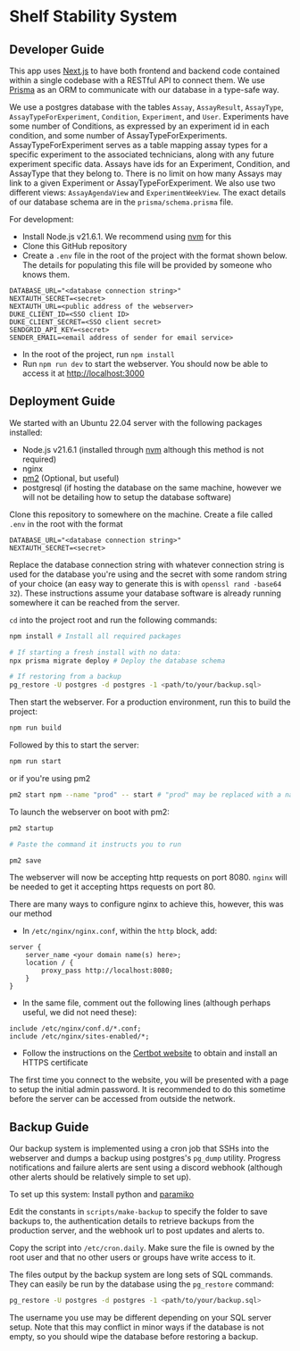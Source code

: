 # Shelf Stability System

## Developer Guide
This app uses [Next.js](https://nextjs.org/) to have both frontend and backend code contained within a single codebase with a RESTful API to connect them. We use [Prisma](https://www.prisma.io/) as an ORM to communicate with our database in a type-safe way.

We use a postgres database with the tables `Assay`, `AssayResult`, `AssayType`, `AssayTypeForExperiment`, `Condition`, `Experiment`, and `User`. Experiments have some number of Conditions, as expressed by an experiment id in each condition, and some number of AssayTypeForExperiments. AssayTypeForExperiment serves as a table mapping assay types for a specific experiment to the associated technicians, along with any future experiment specific data. Assays have ids for an Experiment, Condition, and AssayType that they belong to. There is no limit on how many Assays may link to a given Experiment or AssayTypeForExperiment. We also use two different views: `AssayAgendaView` and `ExperimentWeekView`. The exact details of our database schema are in the `prisma/schema.prisma` file.

For development:
- Install Node.js v21.6.1. We recommend using [nvm](https://github.com/nvm-sh/nvm) for this
- Clone this GitHub repository
- Create a `.env` file in the root of the project with the format shown below. The details for populating this file will be provided by someone who knows them.
```
DATABASE_URL="<database connection string>"
NEXTAUTH_SECRET=<secret>
NEXTAUTH_URL=<public address of the webserver>
DUKE_CLIENT_ID=<SSO client ID>
DUKE_CLIENT_SECRET=<SSO client secret>
SENDGRID_API_KEY=<secret>
SENDER_EMAIL=<email address of sender for email service>
```
- In the root of the project, run `npm install`
- Run `npm run dev` to start the webserver. You should now be able to access it at [http://localhost:3000](http://localhost:3000)

## Deployment Guide

We started with an Ubuntu 22.04 server with the following packages installed:
- Node.js v21.6.1 (installed through [nvm](https://github.com/nvm-sh/nvm) although this method is not required)
- nginx
- [pm2](https://www.npmjs.com/package/pm2) (Optional, but useful)
- postgresql (if hosting the database on the same machine, however we will not be detailing how to setup the database software) 

Clone this repository to somewhere on the machine. Create a file called `.env` in the root with the format
```
DATABASE_URL="<database connection string>"
NEXTAUTH_SECRET=<secret>
```
Replace the database connection string with whatever connection string is used for the database you're using and the secret with some random string of your choice (an easy way to generate this is with `openssl rand -base64 32`). These instructions assume your database software is already running somewhere it can be reached from the server.

`cd` into the project root and run the following commands:

```bash
npm install # Install all required packages

# If starting a fresh install with no data:
npx prisma migrate deploy # Deploy the database schema

# If restoring from a backup
pg_restore -U postgres -d postgres -1 <path/to/your/backup.sql>
```

Then start the webserver. 
For a production environment, run this to build the project:
```bash
npm run build
```
Followed by this to start the server:
```bash
npm run start
```
or if you're using pm2
```bash
pm2 start npm --name "prod" -- start # "prod" may be replaced with a name of your choosing
```

To launch the webserver on boot with pm2:
```bash
pm2 startup

# Paste the command it instructs you to run

pm2 save
```

The webserver will now be accepting http requests on port 8080. `nginx` will be needed to get it accepting https requests on port 80.

There are many ways to configure nginx to achieve this, however, this was our method
- In `/etc/nginx/nginx.conf`, within the `http` block, add:
```nginx
server {
    server_name <your domain name(s) here>;
    location / {
        proxy_pass http://localhost:8080;
    }
}
```
- In the same file, comment out the following lines (although perhaps useful, we did not need these):

```nginx
include /etc/nginx/conf.d/*.conf;
include /etc/nginx/sites-enabled/*;
```
- Follow the instructions on the [Certbot website](https://certbot.eff.org/instructions?ws=nginx&os=ubuntufocal) to obtain and install an HTTPS certificate

The first time you connect to the website, you will be presented with a page to setup the initial admin password. It is recommended to do this sometime before the server can be accessed from outside the network.

## Backup Guide
Our backup system is implemented using a cron job that SSHs into the webserver and dumps a backup using postgres's `pg_dump` utility. Progress notifications and failure alerts are sent using a discord webhook (although other alerts should be relatively simple to set up).

To set up this system:
Install python and [paramiko](https://www.paramiko.org/)

Edit the constants in `scripts/make-backup` to specify the folder to save backups to, the authentication details to retrieve backups from the production server, and the webhook url to post updates and alerts to.

Copy the script into `/etc/cron.daily`. Make sure the file is owned by the root user and that no other users or groups have write access to it.

The files output by the backup system are long sets of SQL commands. They can easily be run by the database using the `pg_restore` command:
```bash
pg_restore -U postgres -d postgres -1 <path/to/your/backup.sql>
```
The username you use may be different depending on your SQL server setup. Note that this may conflict in minor ways if the database is not empty, so you should wipe the database before restoring a backup.
